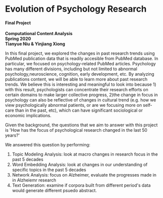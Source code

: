 # Evolution of Psychology Research  
#### Final Project
**Computational Content Analysis**   
**Spring 2020**   
**Tianyue Niu & Yinjiang Xiong**


In this final project, we explored the changes in past research trends using PubMed publication data that is readily accesible from PubMed database. In particular, we focused on psychology-related PubMed articles. Psychology has many different divisions, including but not limited to abnormal psychology,neuroscience, cognition, early development, etc. By analyzing publications content, we will be able to learn more about past research trends. We believe this is interesting and meaningful to look into because 1) with this result, psychologists can concentrate their research efforts on certain domains to make larger collective progress, 2)the change in focus in psychology can also be reflective of changes in cultural trend (e.g. how we view psychologically abnormal patients, or are we focusing more on self-care than in the past, etc), which can have significant sociological or economic implications. 
        
Given the background, the questions that we aim to answer with this project is 'How has the focus of psychological research changed in the last 50 years?'

We answered this question by performing:

1) Topic Modeling Analysis: look at macro changes in research focus in the past 5 decades
2) Word Embedding Analysis: look at changes in our understanding of specific topics in the past 5 decades
3) Network Analysis: focus on Alzheimer, evaluate the progresses made in in Alzheiemr research
4) Text Generation: examine if corpora built from different period's data would generate different psuedo abstract.
